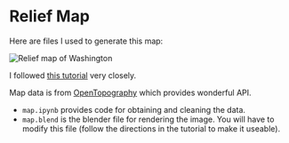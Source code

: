 # Relief Map

Here are files I used to generate this map:

![Relief map of Washington](washington_print.png)

I followed [this tutorial](https://somethingaboutmaps.wordpress.com/blender-relief-tutorial-getting-set-up/) very closely.

Map data is from [OpenTopography](https://opentopography.org/) which provides wonderful API.

- `map.ipynb` provides code for obtaining and cleaning the data.
- `map.blend` is the blender file for rendering the image. You will have to modify this file (follow the directions in the tutorial to make it useable).

